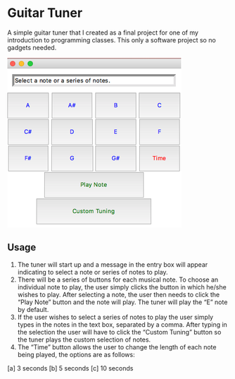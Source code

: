 # Guitar Tuner
A simple guitar tuner that I created as a final project for one of my introduction to programming classes. This only a software project so no gadgets needed. 

![](/pictures/Screenshot.png)

## Usage

1. The tuner will start up and a message in the entry box will appear indicating to select a note or series of notes to play.
2. There will be a series of buttons for each musical note. To choose an individual note to play, the user simply clicks the button in which he/she wishes to play. After selecting a note, the user then needs to click the “Play Note” button and the note will play. The tuner will play the “E” note by default.
3. If the user wishes to select a series of notes to play the user simply types in the notes in the text box, separated by a comma. After typing in the selection the user will have to click the “Custom Tuning” button so the tuner plays the custom selection of notes.
4. The “Time” button allows the user to change the length of each note being played, the options are as follows:

[a] 3 seconds [b] 5 seconds [c] 10 seconds

